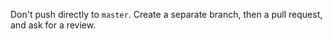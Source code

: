 Don't push directly to `master`. Create a separate branch, then a pull request, and ask for a review.
